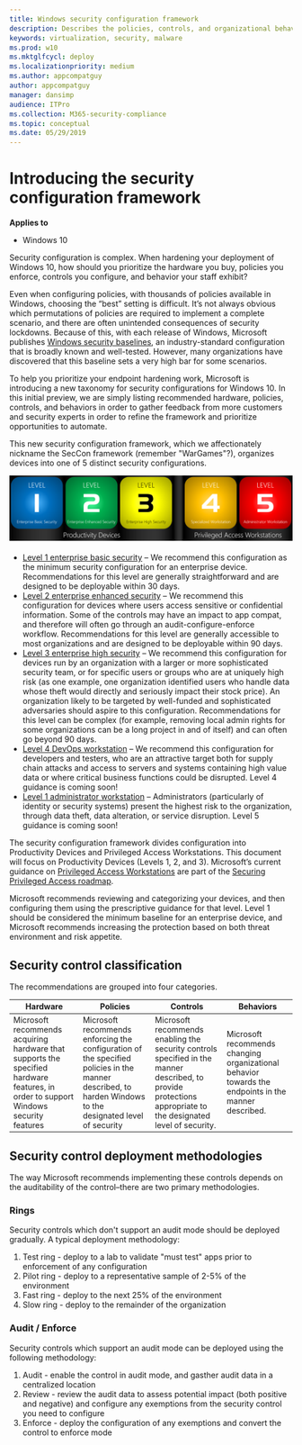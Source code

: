 ```yaml
---
title: Windows security configuration framework
description: Describes the policies, controls, and organizational behaviors for Windows security configuration framework.
keywords: virtualization, security, malware
ms.prod: w10
ms.mktglfcycl: deploy
ms.localizationpriority: medium
ms.author: appcompatguy
author: appcompatguy
manager: dansimp
audience: ITPro
ms.collection: M365-security-compliance
ms.topic: conceptual
ms.date: 05/29/2019
---
```


# Introducing the security configuration framework

**Applies to**  

-   Windows 10

Security configuration is complex. When hardening your deployment of Windows 10, how should you prioritize the hardware you buy, policies you enforce, controls you configure, and behavior your staff exhibit?

Even when configuring policies, with thousands of policies available in Windows, choosing the “best” setting is difficult. It’s not always obvious which permutations of policies are required to implement a complete scenario, and there are often unintended consequences of security lockdowns. Because of this, with each release of Windows, Microsoft publishes [Windows security baselines](https://docs.microsoft.com/windows/security/threat-protection/windows-security-baselines), an industry-standard configuration that is broadly known and well-tested. However, many organizations have discovered that this baseline sets a very high bar for some scenarios.

To help you prioritize your endpoint hardening work, Microsoft is introducing a new taxonomy for security configurations for Windows 10. In this initial preview, we are simply listing recommended hardware, policies, controls, and behaviors in order to gather feedback from more customers and security experts in order to refine the framework and prioritize opportunities to automate.

This new security configuration framework, which we affectionately nickname the SecCon framework (remember "WarGames"?), organizes devices into one of 5 distinct security configurations.

![SECCON Framework](images/seccon-framework.png)

- [Level 1 enterprise basic security](level-1-enterprise-basic-security.md) – We recommend this configuration as the minimum security configuration for an enterprise device. Recommendations for this level are generally straightforward and are designed to be deployable within 30 days.
- [Level 2 enterprise enhanced security](level-2-enterprise-enhanced-security.md) – We recommend this configuration for devices where users access sensitive or confidential information. Some of the controls may have an impact to app compat, and therefore will often go through an audit-configure-enforce workflow. Recommendations for this level are generally accessible to most organizations and are designed to be deployable within 90 days.
- [Level 3 enterprise high security](level-3-enterprise-high-security.md) – We recommend this configuration for devices run by an organization with a larger or more sophisticated security team, or for specific users or groups who are at uniquely high risk (as one example, one organization identified users who handle data whose theft would directly and seriously impact their stock price). An organization likely to be targeted by well-funded and sophisticated adversaries should aspire to this configuration. Recommendations for this level can be complex (for example, removing local admin rights for some organizations can be a long project in and of itself) and can often go beyond 90 days.
- [Level 4 DevOps workstation](level-4-enterprise-devops-security.md) – We recommend this configuration for developers and testers, who are an attractive target both for supply chain attacks and access to servers and systems containing high value data or where critical business functions could be disrupted. Level 4 guidance is coming soon!
- [Level 1 administrator workstation](level-5-enterprise-administrator-security.md) – Administrators (particularly of identity or security systems) present the highest risk to the organization, through data theft, data alteration, or service disruption. Level 5 guidance is coming soon!


The security configuration framework divides configuration into Productivity Devices and Privileged Access Workstations. This document will focus on Productivity Devices
(Levels 1, 2, and 3). 
Microsoft’s current guidance on [Privileged Access Workstations](http://aka.ms/privsec) are part of the [Securing Privileged Access roadmap](http://aka.ms/privsec).

Microsoft recommends reviewing and categorizing your devices, and then configuring them using the prescriptive guidance for that level. 
Level 1 should be considered the minimum baseline for an enterprise device, and Microsoft recommends increasing the protection based on both threat environment and risk appetite.

## Security control classification

The recommendations are grouped into four categories.

| Hardware | Policies | Controls | Behaviors |
|----------|----------|----------|-----------|
| Microsoft recommends acquiring hardware that supports the specified hardware features, in order to support Windows security features | Microsoft recommends enforcing the configuration of the specified policies in the manner described, to harden Windows to the designated level of security | Microsoft recommends enabling the security controls specified in the manner described, to provide protections appropriate to the designated level of security. | Microsoft recommends changing organizational behavior towards the endpoints in the manner described. |

## Security control deployment methodologies

The way Microsoft recommends implementing these controls depends on the
auditability of the control–there are two primary methodologies.

### Rings

Security controls which don't support an audit mode should be deployed gradually. A typical deployment methodology:

1. Test ring - deploy to a lab to validate "must test" apps prior to enforcement of any configuration
2. Pilot ring - deploy to a representative sample of 2-5% of the environment
3. Fast ring - deploy to the next 25% of the environment
4. Slow ring - deploy to the remainder of the organization

### Audit / Enforce

Security controls which support an audit mode can be deployed using the following methodology:

1. Audit - enable the control in audit mode, and gasther audit data in a centralized location
2. Review - review the audit data to assess potential impact (both positive and negative) and configure any exemptions from the security control you need to configure
3. Enforce - deploy the configuration of any exemptions and convert the control to enforce mode
